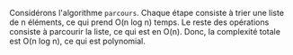 Considérons l'algorithme `parcours`. Chaque étape consiste à trier une liste de n éléments, ce qui prend O(n log n) temps. 
Le reste des opérations consiste à parcourir la liste, ce qui est en O(n). 
Donc, la complexité totale est O(n log n), ce qui est polynomial.
